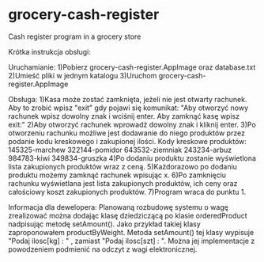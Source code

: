 # grocery-cash-register
Cash register program in a grocery store

Krótka instrukcja obsługi:

Uruchamianie:
1)Pobierz grocery-cash-register.AppImage oraz database.txt
2)Umieść pliki w jednym katalogu
3)Uruchom grocery-cash-register.AppImage

Obsługa:
1)Kasa może zostać zamknięta, jeżeli nie jest otwarty rachunek. Aby to zrobić wpisz "exit" gdy pojawi się komunikat: 
"Aby otworzyć nowy rachunek wpisz dowolny znak i wciśnij enter. Aby zamknąć kasę wpisz exit:"
2)Aby otworzyć rachunek wprowadź dowolny znak i kliknij enter.
3)Po otworzeniu rachunku możliwe jest dodawanie do niego produktów przez podanie kodu kreskowego i zakupionej ilości.
Kody kreskowe produktów:
145325-marchew
322144-pomidor
643532-ziemniak
243234-arbuz
984783-kiwi
349834-gruszka
4)Po dodaniu produktu zostanie wyświetlona lista zakupionych produktów wraz z ceną.
5)Każdorazowo po dodaniu produktu możemy zamknąć rachunek wpisując x.
6)Po zamknięciu rachunku wyświetlana jest lista zakupionych produktów, ich ceny oraz całościowy koszt zakupionych produktów.
7)Program wraca do punktu 1.


Informacja dla dewelopera:
Planowaną rozbudowę systemu o wagę zrealizować można dodając klasę dziedziczącą po klasie orderedProduct nadpisując metodę setAmount().
Jako przykład takiej klasy zaproponowałem productByWeight. Metoda setAmount() tej klasy wypisuje "Podaj ilosc[kg] : " ,
zamiast "Podaj ilosc[szt] : ". Można jej implementacje z powodzeniem podmienić na odczyt z wagi elektronicznej.
